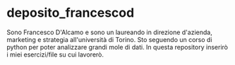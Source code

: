 # deposito_francescod
Sono Francesco D'Alcamo e sono un laureando in direzione d'azienda, marketing e strategia all'università di Torino. Sto seguendo un corso di python per poter analizzare grandi mole di dati. In questa repository inserirò i miei esercizi/file su cui lavorerò. 
